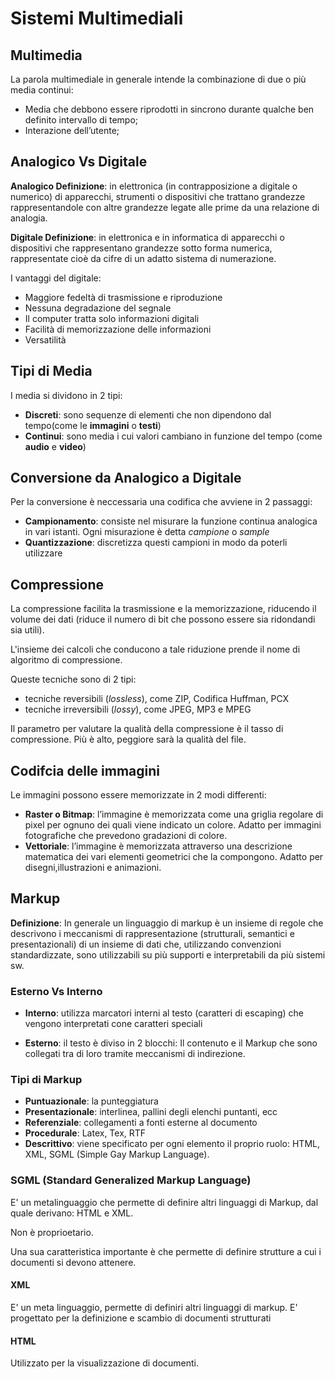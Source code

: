 # Sistemi Multimediali

## Multimedia

La parola multimediale in generale intende la
combinazione di due o più media continui:

* Media che debbono essere riprodotti in sincrono durante qualche ben definito intervallo di tempo;
* Interazione dell’utente;

## Analogico Vs Digitale

**Analogico Definizione**: in elettronica (in contrapposizione a digitale o numerico) di apparecchi, strumenti o dispositivi che trattano grandezze rappresentandole con altre grandezze
legate alle prime da una relazione di analogia.

**Digitale Definizione**:  in elettronica e in informatica di apparecchi o dispositivi che rappresentano grandezze sotto forma numerica, rappresentate cioè da cifre di un adatto sistema
di numerazione.

I vantaggi del digitale:

* Maggiore fedeltà di trasmissione e riproduzione
* Nessuna degradazione del segnale
* Il computer tratta solo informazioni digitali
* Facilità di memorizzazione delle informazioni
* Versatilità

## Tipi di Media

I media si dividono in 2 tipi:

* **Discreti**: sono sequenze di elementi che non dipendono dal tempo(come le **immagini** o **testi**)
* **Continui**: sono media i cui valori cambiano in funzione del tempo (come **audio** e **video**)

## Conversione da Analogico a Digitale

Per la conversione è neccessaria una codifica che avviene in 2 passaggi:

* **Campionamento**: consiste nel misurare la funzione continua analogica in vari istanti. Ogni misurazione è detta _campione_ o _sample_
* **Quantizzazione**: discretizza questi campioni in modo da poterli utilizzare

## Compressione

La compressione facilita la trasmissione e la memorizzazione, riducendo il volume dei dati (riduce il numero di bit che possono essere sia ridondandi sia utili).

L'insieme dei calcoli che conducono a tale riduzione
prende il nome di algoritmo di compressione.

Queste tecniche sono di 2 tipi:

* tecniche reversibili (_lossless_), come ZIP, Codifica Huffman, PCX
* tecniche irreversibili (_lossy_), come JPEG, MP3 e MPEG

Il parametro per valutare la qualità della compressione è il tasso di compressione. Più è alto, peggiore sarà la qualità del file.

## Codifcia delle immagini

Le immagini possono essere memorizzate in 2 modi differenti:

* **Raster o Bitmap**: l’immagine è memorizzata come una griglia
regolare di pixel per ognuno dei quali viene indicato un colore.
Adatto per immagini fotografiche che prevedono gradazioni di
colore.
* **Vettoriale**: l’immagine è memorizzata attraverso una descrizione
matematica dei vari elementi geometrici che la compongono.
Adatto per disegni,illustrazioni e animazioni.

## Markup

**Definizione**: 
In generale un linguaggio di markup è un
insieme di regole che descrivono i
meccanismi di rappresentazione
(strutturali, semantici e presentazionali) di
un insieme di dati che, utilizzando
convenzioni standardizzate, sono
utilizzabili su più supporti e interpretabili
da più sistemi sw.

### Esterno Vs Interno

* **Interno**: utilizza marcatori interni al testo (caratteri di escaping) che vengono interpretati cone caratteri speciali

* **Esterno**: il testo è diviso in 2 blocchi: Il contenuto e il Markup che sono collegati tra di loro tramite meccanismi di indirezione.

### Tipi di Markup

* **Puntuazionale**: la punteggiatura
* **Presentazionale**: interlinea, pallini degli elenchi puntanti, ecc
* **Referenziale**: collegamenti a fonti esterne al documento
* **Procedurale**: Latex, Tex, RTF
* **Descrittivo**: viene specificato per ogni elemento il proprio ruolo: HTML, XML, SGML (Simple Gay Markup Language).

### SGML (Standard Generalized Markup Language)

E' un metalinguaggio che permette di definire altri linguaggi di Markup, dal quale derivano: HTML e XML.

Non è proprioetario.

Una sua caratteristica importante è che permette di definire strutture a cui i documenti si devono attenere.

#### XML

E' un meta linguaggio, permette di definiri altri linguaggi di markup. E' progettato per la definizione e scambio di documenti strutturati

#### HTML

Utilizzato per la visualizzazione di documenti.